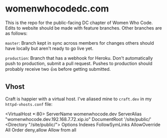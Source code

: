 womenwhocodedc.com
=======

This is the repo for the public-facing DC chapter of Women Who Code. Edits to website should be made with feature branches. Other branches are as follows:

```master```: Branch kept in sync across members for changes others should have locally but aren't ready to go live yet.

```production```: Branch that has a webhook for Heroku. Don't automatically push to production, submit a pull request. Pushes to production should probably receive two :+1:s before getting submitted.

## Vhost
Craft is happier with a virtual host. I've aliased mine to ```craft.dev``` in my ```httpd-vhosts.conf``` file: 

  <VirtualHost *:80>
      ServerName womenwhocode.dev
      ServerAlias "womenwhocode.dev.192.168.7.72.xip.io"
      DocumentRoot '<path-to-craft>/site/public/'
      <Directory "<path-to-craft>/site/public/">
          Options Indexes FollowSymLinks
          AllowOverride All
          Order deny,allow
          Allow from all
      </Directory>
  </VirtualHost>
